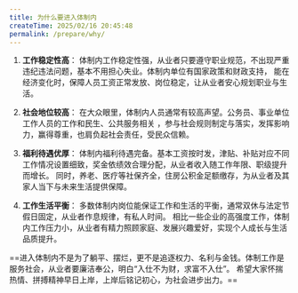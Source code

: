 ```yaml
---
title: 为什么要进入体制内
createTime: 2025/02/16 20:45:48
permalink: /prepare/why/
---
```



1. **工作稳定性高**：
体制内工作稳定性强，从业者只要遵守职业规范，不出现严重违纪违法问题，基本不用担心失业。体制内单位有国家政策和财政支持，
能在经济变化时，保障人员工资正常发放、岗位稳定，让从业者安心规划职业与生活。

2. **社会地位较高**：
在大众眼里，体制内人员通常有较高声望。公务员、事业单位工作人员的工作和民生、公共服务相关
，参与社会规则制定与落实，发挥影响力，赢得尊重，也肩负起社会责任，受民众信赖。

3. **福利待遇优厚**：
体制内福利待遇完备。基本工资按时发，津贴、补贴对应不同工作情况设置细致，奖金依绩效合理分配，从业者收入随工作年限、职级提升而增长。
同时，养老、医疗等社保齐全，住房公积金足额缴存，为从业者及其家人当下与未来生活提供保障。

4. **工作生活平衡**：
多数体制内岗位能保证工作和生活的平衡，通常双休与法定节假日固定，从业者作息规律，有私人时间。
相比一些企业的高强度工作，体制内工作压力小，从业者有精力照顾家庭、发展兴趣爱好，实现个人成长与生活品质提升。

==进入体制内不是为了躺平、摆烂，更不是追逐权力、名利与金钱。体制工作是服务社会，从业者要廉洁奉公，明白“入仕不为财，求富不入仕”。
希望大家怀揣热情、拼搏精神早日上岸，上岸后铭记初心，为社会进步出力。==


